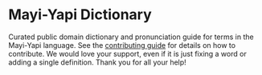 
# Mayi-Yapi Dictionary

Curated public domain dictionary and pronunciation guide for terms in the Mayi-Yapi language. See the [contributing guide](https://github.com/drumworkteam/term/blob/make/.github/contributing.md) for details on how to contribute. We would love your support, even if it is just fixing a word or adding a single definition. Thank you for all your help!